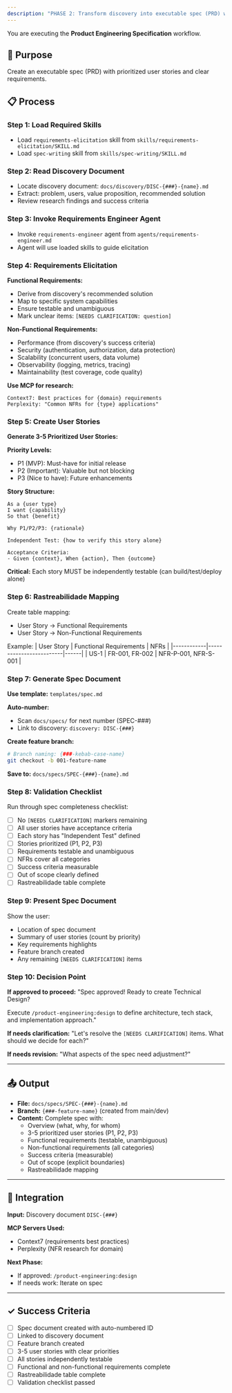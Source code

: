 ```yaml
---
description: "PHASE 2: Transform discovery into executable spec (PRD) with user stories and requirements"
---
```


You are executing the **Product Engineering Specification** workflow.

## 🎯 Purpose

Create an executable spec (PRD) with prioritized user stories and clear requirements.

## 📋 Process

### Step 1: Load Required Skills
- Load `requirements-elicitation` skill from `skills/requirements-elicitation/SKILL.md`
- Load `spec-writing` skill from `skills/spec-writing/SKILL.md`

### Step 2: Read Discovery Document
- Locate discovery document: `docs/discovery/DISC-{###}-{name}.md`
- Extract: problem, users, value proposition, recommended solution
- Review research findings and success criteria

### Step 3: Invoke Requirements Engineer Agent
- Invoke `requirements-engineer` agent from `agents/requirements-engineer.md`
- Agent will use loaded skills to guide elicitation

### Step 4: Requirements Elicitation

**Functional Requirements:**
- Derive from discovery's recommended solution
- Map to specific system capabilities
- Ensure testable and unambiguous
- Mark unclear items: `[NEEDS CLARIFICATION: question]`

**Non-Functional Requirements:**
- Performance (from discovery's success criteria)
- Security (authentication, authorization, data protection)
- Scalability (concurrent users, data volume)
- Observability (logging, metrics, tracing)
- Maintainability (test coverage, code quality)

**Use MCP for research:**
```
Context7: Best practices for {domain} requirements
Perplexity: "Common NFRs for {type} applications"
```

### Step 5: Create User Stories

**Generate 3-5 Prioritized User Stories:**

**Priority Levels:**
- P1 (MVP): Must-have for initial release
- P2 (Important): Valuable but not blocking
- P3 (Nice to have): Future enhancements

**Story Structure:**
```
As a {user type}
I want {capability}
So that {benefit}

Why P1/P2/P3: {rationale}

Independent Test: {how to verify this story alone}

Acceptance Criteria:
- Given {context}, When {action}, Then {outcome}
```

**Critical:** Each story MUST be independently testable (can build/test/deploy alone)

### Step 6: Rastreabilidade Mapping

Create table mapping:
- User Story → Functional Requirements
- User Story → Non-Functional Requirements

Example:
| User Story | Functional Requirements | NFRs |
|------------|-------------------------|------|
| US-1       | FR-001, FR-002          | NFR-P-001, NFR-S-001 |

### Step 7: Generate Spec Document

**Use template:** `templates/spec.md`

**Auto-number:**
- Scan `docs/specs/` for next number (SPEC-###)
- Link to discovery: `discovery: DISC-{###}`

**Create feature branch:**
```bash
# Branch naming: {###-kebab-case-name}
git checkout -b 001-feature-name
```

**Save to:** `docs/specs/SPEC-{###}-{name}.md`

### Step 8: Validation Checklist

Run through spec completeness checklist:
- [ ] No `[NEEDS CLARIFICATION]` markers remaining
- [ ] All user stories have acceptance criteria
- [ ] Each story has "Independent Test" defined
- [ ] Stories prioritized (P1, P2, P3)
- [ ] Requirements testable and unambiguous
- [ ] NFRs cover all categories
- [ ] Success criteria measurable
- [ ] Out of scope clearly defined
- [ ] Rastreabilidade table complete

### Step 9: Present Spec Document

Show the user:
- Location of spec document
- Summary of user stories (count by priority)
- Key requirements highlights
- Feature branch created
- Any remaining `[NEEDS CLARIFICATION]` items

### Step 10: Decision Point

**If approved to proceed:**
"Spec approved! Ready to create Technical Design?

Execute `/product-engineering:design` to define architecture, tech stack, and implementation approach."

**If needs clarification:**
"Let's resolve the `[NEEDS CLARIFICATION]` items. What should we decide for each?"

**If needs revision:**
"What aspects of the spec need adjustment?"

---

## 📤 Output

- **File:** `docs/specs/SPEC-{###}-{name}.md`
- **Branch:** `{###-feature-name}` (created from main/dev)
- **Content:** Complete spec with:
  - Overview (what, why, for whom)
  - 3-5 prioritized user stories (P1, P2, P3)
  - Functional requirements (testable, unambiguous)
  - Non-functional requirements (all categories)
  - Success criteria (measurable)
  - Out of scope (explicit boundaries)
  - Rastreabilidade mapping

---

## 🔗 Integration

**Input:** Discovery document `DISC-{###}`

**MCP Servers Used:**
- Context7 (requirements best practices)
- Perplexity (NFR research for domain)

**Next Phase:**
- If approved: `/product-engineering:design`
- If needs work: Iterate on spec

---

## ✓ Success Criteria

- [ ] Spec document created with auto-numbered ID
- [ ] Linked to discovery document
- [ ] Feature branch created
- [ ] 3-5 user stories with clear priorities
- [ ] All stories independently testable
- [ ] Functional and non-functional requirements complete
- [ ] Rastreabilidade table complete
- [ ] Validation checklist passed
